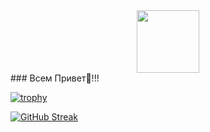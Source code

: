 
<div id="header" align="center">
  <img src="https://i.gifer.com/1Kte.gif" width="100"/>
</div>
### Всем Привет👋!!!


[![trophy](https://github-profile-trophy.vercel.app/?username=Malaglovets)](https://github.com/Malaglovets)

[![GitHub Streak](https://github-readme-streak-stats.herokuapp.com/?user=Malaglovets)](https://github.com/Malaglovets)


